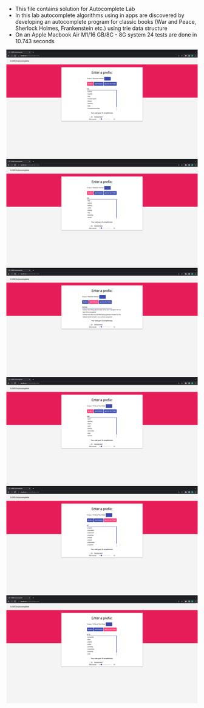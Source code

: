 - This file contains solution for Autocomplete Lab
- In this lab autocomplete algorithms using in apps are discovered by developing an autocomplete program for classic books (War and Peace, Sherlock Holmes, Frankenstein etc.) using trie data structure
- On an Apple Macbook Air M1/16 GB/8C - 8G system 24 tests are done in 10.743 seconds

![alt text](https://github.com/prl415/6.009---Fundamentals-of-Programming/blob/main/Labs/Lab%206/ui_images/Ekran%20Resmi%202022-10-11%2022.37.41.png)
![alt text](https://github.com/prl415/6.009---Fundamentals-of-Programming/blob/main/Labs/Lab%206/ui_images/Ekran%20Resmi%202022-10-11%2022.37.48.png)
![alt text](https://github.com/prl415/6.009---Fundamentals-of-Programming/blob/main/Labs/Lab%206/ui_images/Ekran%20Resmi%202022-10-11%2022.38.07.png)
![alt text](https://github.com/prl415/6.009---Fundamentals-of-Programming/blob/main/Labs/Lab%206/ui_images/Ekran%20Resmi%202022-10-11%2022.38.32.png)
![alt text](https://github.com/prl415/6.009---Fundamentals-of-Programming/blob/main/Labs/Lab%206/ui_images/Ekran%20Resmi%202022-10-11%2022.38.58.png)
![alt text](https://github.com/prl415/6.009---Fundamentals-of-Programming/blob/main/Labs/Lab%206/ui_images/Ekran%20Resmi%202022-10-11%2022.39.08.png)
